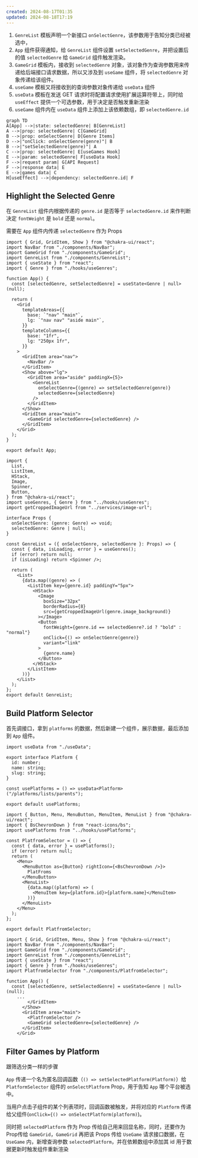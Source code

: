 ```yaml
---
created: 2024-08-17T01:35
updated: 2024-08-18T17:19
---
```

1.  `GenreList` 模板声明一个新接口 ` onSelectGenre `，该参数用于告知分类已经被选中，
2.  `App` 组件获得通知，给 `GenreList` 组件设置 `setSelectedGenre`，并把设置后的值 `selectedGenre` 给 `GameGrid` 组件触发渲染。
3.  `GameGrid` 模板内，接收到 `selectedGenre` 对象，该对象作为查询参数用来传递给后端接口请求数据，所以又涉及到 `useGame` 组件，将 `selectedGenre` 对象传递给该组件。
4. `useGame` 模板又将接收到的查询参数对象传递给 `useData` 组件
5. `useData` 模板在发送 GET 请求时将配置请求使用扩展运算符带上，同时给 `useEffect` 提供一个可选参数，用于决定是否触发重新渲染
6. `useGame` 组件内在 `useData` 组件上添加上该依赖数组，即 `selectedGenre.id`

``` mermaid
graph TD
A[App] -->|state: selectedGenre| B[GenreList]
A -->|prop: selectedGenre| C[GameGrid]
B -->|prop: onSelectGenre| D[Genre Items]
D -->|"onClick: onSelectGenre(genre)"| B
B -->|"setSelectedGenre(genre)"| A
C -->|prop: selectedGenre| E[useGames Hook]
E -->|param: selectedGenre| F[useData Hook]
F -->|request param| G[API Request]
F -->|response data| E
E -->|games data| C
H[useEffect] -->|dependency: selectedGenre.id| F
```

## Highlight the Selected Genre 

在 `GenreList` 组件内根据传递的 `genre.id` 是否等于 `selectedGenre.id` 来作判断决定 `fontWeight` 是 `bold` 还是 `normal`。

需要在 `App` 组件内传递 `selectedGenre` 作为 Props

``` tsx title="App.tsx" hl:29
import { Grid, GridItem, Show } from "@chakra-ui/react";
import NavBar from "./components/NavBar";
import GameGrid from "./components/GameGrid";
import GenreList from "./components/GenreList";
import { useState } from "react";
import { Genre } from "./hooks/useGenres";

function App() {
  const [selectedGenre, setSelectedGenre] = useState<Genre | null>(null);

  return (
    <Grid
      templateAreas={{
        base: `"nav" "main"`,
        lg: `"nav nav" "aside main"`,
      }}
      templateColumns={{
        base: "1fr",
        lg: "250px 1fr",
      }}
    >
      <GridItem area="nav">
        <NavBar />
      </GridItem>
      <Show above="lg">
        <GridItem area="aside" paddingX={5}>
          <GenreList
            onSelectGenre={(genre) => setSelectedGenre(genre)}
            selectedGenre={selectedGenre}
          />
        </GridItem>
      </Show>
      <GridItem area="main">
        <GameGrid selectedGenre={selectedGenre} />
      </GridItem>
    </Grid>
  );
}

export default App;
```

``` tsx title="GenreList.tsx" hl:33
import {
  List,
  ListItem,
  HStack,
  Image,
  Spinner,
  Button,
} from "@chakra-ui/react";
import useGenres, { Genre } from "../hooks/useGenres";
import getCroppedImageUrl from "../services/image-url";

interface Props {
  onSelectGenre: (genre: Genre) => void;
  selectedGenre: Genre | null;
}

const GenreList = ({ onSelectGenre, selectedGenre }: Props) => {
  const { data, isLoading, error } = useGenres();
  if (error) return null;
  if (isLoading) return <Spinner />;

  return (
    <List>
      {data.map((genre) => (
        <ListItem key={genre.id} paddingY="5px">
          <HStack>
            <Image
              boxSize="32px"
              borderRadius={8}
              src={getCroppedImageUrl(genre.image_background)}
            ></Image>
            <Button
              fontWeight={genre.id == selectedGenre?.id ? "bold" : "normal"}
              onClick={() => onSelectGenre(genre)}
              variant="link"
            >
              {genre.name}
            </Button>
          </HStack>
        </ListItem>
      ))}
    </List>
  );
};
export default GenreList;
```
## Build Platform Selector

首先调接口，拿到 `platforms` 的数据，然后新建一个组件，展示数据，最后添加到 `App` 组件。

``` tsx title="usePlatforms.tsx"
import useData from "./useData";

export interface Platform {
  id: number;
  name: string;
  slug: string;
}

const usePlatforms = () => useData<Platform>("/platforms/lists/parents");

export default usePlatforms;
```

``` tsx title="PlatformSelector.tsx"
import { Button, Menu, MenuButton, MenuItem, MenuList } from "@chakra-ui/react";
import { BsChevronDown } from "react-icons/bs";
import usePlatforms from "../hooks/usePlatforms";

const PlatfromSelector = () => {
  const { data, error } = usePlatforms();
  if (error) return null;
  return (
    <Menu>
      <MenuButton as={Button} rightIcon={<BsChevronDown />}>
        PlatFroms
      </MenuButton>
      <MenuList>
        {data.map((platform) => (
          <MenuItem key={platform.id}>{platform.name}</MenuItem>
        ))}
      </MenuList>
    </Menu>
  );
};

export default PlatfromSelector;
```

``` tsx title="App.tsx" hl:7,15
import { Grid, GridItem, Menu, Show } from "@chakra-ui/react";
import NavBar from "./components/NavBar";
import GameGrid from "./components/GameGrid";
import GenreList from "./components/GenreList";
import { useState } from "react";
import { Genre } from "./hooks/useGenres";
import PlatfromSelector from "./components/PlatfromSelector";

function App() {
  const [selectedGenre, setSelectedGenre] = useState<Genre | null>(null);
	...
        </GridItem>
      </Show>
      <GridItem area="main">
        <PlatfromSelector />
        <GameGrid selectedGenre={selectedGenre} />
      </GridItem>
    </Grid>
```

## Filter Games by Platform

跟筛选分类一样的步骤

`App` 传递一个名为匿名回调函数（`() => setSelectedPlatform(Platform)`）给 `PlatformSelector` 组件的 `onSelectPlatform` Prop，用于告知 `App` 哪个平台被选中。

当用户点击子组件的某个列表项时，回调函数被触发，并将对应的 `Platform` 传递给父组件(`onClick={() => onSelectPlatform(platform)`)。

同时把 `selectedPlatform` 作为 Prop 传给自己用来回显名称，同时，还要作为 Prop传给 `GameGrid`，`GameGrid` 再把该 Props 传给 `UseGame` 请求接口数据，在 `UseGame` 内，新增查询参数 `selectedPlatform`，并在依赖数组中添加其 id 用于数据更新时触发组件重新渲染

